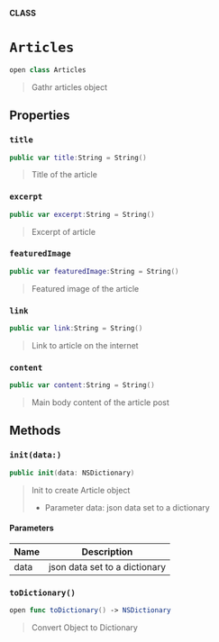 **CLASS**

# `Articles`

```swift
open class Articles
```

> Gathr articles object

## Properties
### `title`

```swift
public var title:String = String()
```

> Title of the article

### `excerpt`

```swift
public var excerpt:String = String()
```

> Excerpt of article

### `featuredImage`

```swift
public var featuredImage:String = String()
```

> Featured image of the article

### `link`

```swift
public var link:String = String()
```

> Link to article on the internet

### `content`

```swift
public var content:String = String()
```

> Main body content of the article post

## Methods
### `init(data:)`

```swift
public init(data: NSDictionary)
```

> Init to create Article object
> - Parameter data: json data set to a dictionary

#### Parameters

| Name | Description |
| ---- | ----------- |
| data | json data set to a dictionary |

### `toDictionary()`

```swift
open func toDictionary() -> NSDictionary
```

> Convert Object to Dictionary
